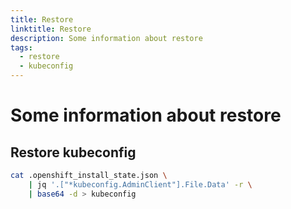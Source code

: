 ```yaml
---
title: Restore
linktitle: Restore
description: Some information about restore
tags:
  - restore
  - kubeconfig
---
```


# Some information about restore

## Restore kubeconfig

```bash
cat .openshift_install_state.json \
    | jq '.["*kubeconfig.AdminClient"].File.Data' -r \
    | base64 -d > kubeconfig
```